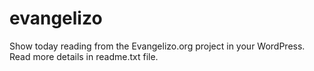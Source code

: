 # evangelizo

Show today reading from the Evangelizo.org project in your WordPress.
Read more details in readme.txt file.
